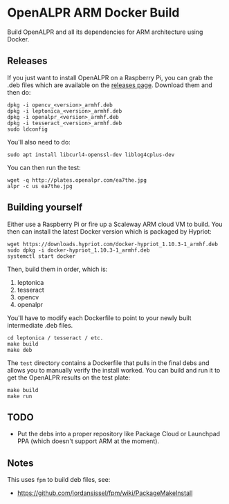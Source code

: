 # OpenALPR ARM Docker Build

Build OpenALPR and all its dependencies for ARM architecture using Docker.


## Releases

If you just want to install OpenALPR on a Raspberry Pi, you can grab the .deb files which are available on the [releases page](https://github.com/marktheunissen/lpr-deps/releases). Download them and then do:

    dpkg -i opencv_<version>_armhf.deb
    dpkg -i leptonica_<version>_armhf.deb
    dpkg -i openalpr_<version>_armhf.deb
    dpkg -i tesseract_<version>_armhf.deb
    sudo ldconfig

You'll also need to do:

    sudo apt install libcurl4-openssl-dev liblog4cplus-dev

You can then run the test:

    wget -q http://plates.openalpr.com/ea7the.jpg
    alpr -c us ea7the.jpg


## Building yourself

Either use a Raspberry Pi or fire up a Scaleway ARM cloud VM to build. You then can install the latest Docker version which is packaged by Hypriot:

    wget https://downloads.hypriot.com/docker-hypriot_1.10.3-1_armhf.deb
    sudo dpkg -i docker-hypriot_1.10.3-1_armhf.deb
    systemctl start docker

Then, build them in order, which is:

1. leptonica
2. tesseract
3. opencv
4. openalpr

You'll have to modify each Dockerfile to point to your newly built intermediate .deb files.

    cd leptonica / tesseract / etc.
    make build
    make deb

The `test` directory contains a Dockerfile that pulls in the final debs and allows you to manually verify the install worked. You can build and run it to get the OpenALPR results on the test plate:

    make build
    make run


## TODO

- Put the debs into a proper repository like Package Cloud or Launchpad PPA (which doesn't support ARM at the moment).


## Notes

This uses `fpm` to build deb files, see:

- https://github.com/jordansissel/fpm/wiki/PackageMakeInstall
